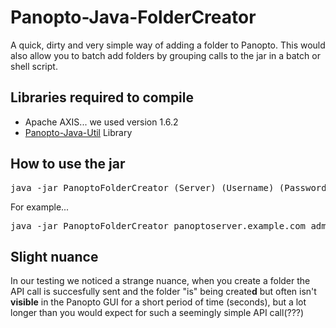 Panopto-Java-FolderCreator
==========================

A quick, dirty and very simple way of adding a folder to Panopto. This would also allow you to batch add folders by grouping calls to the jar in a batch or shell script.

Libraries required to compile
-----------------------------

* Apache AXIS... we used version 1.6.2
* [Panopto-Java-Util](https://github.com/andmar8/Panopto-Java-Util) Library

How to use the jar
------------------

<pre>
java -jar PanoptoFolderCreator (Server) (Username) (Password) (FolderName)
</pre>

For example...

<pre>
java -jar PanoptoFolderCreator panoptoserver.example.com admin password Q1213-COM1001
</pre>

Slight nuance
-------------

In our testing we noticed a strange nuance, when you create a folder the API call is succesfully sent and the folder "is" being create**d** but often isn't **visible** in the Panopto GUI for a short period of time (seconds), but a lot longer than you would expect for such a seemingly simple API call(???)